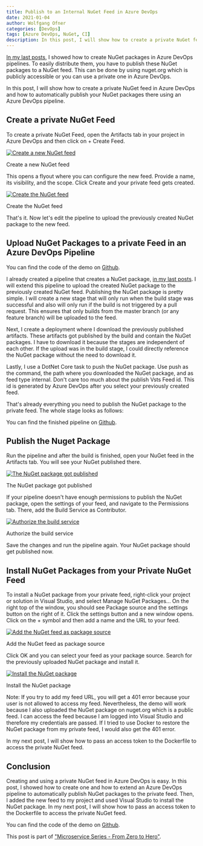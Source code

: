 ```yaml
---
title: Publish to an Internal NuGet Feed in Azure DevOps
date: 2021-01-04
author: Wolfgang Ofner
categories: [DevOps]
tags: [Azure DevOps, NuGet, CI]
description: In this post, I will show how to create a private NuGet feed in Azure DevOps and how to automatically publish your NuGet packages there using an Azure DevOps pipeline.
---
```


[In my last posts](/create-nuget-azure-devops), I showed how to create NuGet packages in Azure DevOps pipelines. To easily distribute them, you have to publish these NuGet packages to a NuGet feed. This can be done by using nuget.org  which is publicly accessible or you can use a private one in Azure DevOps.

In this post, I will show how to create a private NuGet feed in Azure DevOps and how to automatically publish your NuGet packages there using an Azure DevOps pipeline.

## Create a private NuGet Feed

To create a private NuGet Feed, open the Artifacts tab in your project in Azure DevOps and then click on + Create Feed.

<div class="col-12 col-sm-10 aligncenter">
  <a href="/assets/img/posts/2021/01/Create-a-new-NuGet-feed.jpg"><img loading="lazy" src="/assets/img/posts/2021/01/Create-a-new-NuGet-feed.jpg" alt="Create a new NuGet feed" /></a>
  
  <p>
   Create a new NuGet feed
  </p>
</div>

This opens a flyout where you can configure the new feed. Provide a name, its visibility, and the scope. Click Create and your private feed gets created.

<div class="col-12 col-sm-10 aligncenter">
  <a href="/assets/img/posts/2021/01/Create-the-NuGet-feed.jpg"><img loading="lazy" src="/assets/img/posts/2021/01/Create-the-NuGet-feed.jpg" alt="Create the NuGet feed" /></a>
  
  <p>
   Create the NuGet feed
  </p>
</div>

That's it. Now let's edit the pipeline to upload the previously created NuGet package to the new feed.

## Upload NuGet Packages to a private Feed in an Azure DevOps Pipeline

You can find the code of the demo on <a href="https://github.com/WolfgangOfner/MicroserviceDemo" target="_blank" rel="noopener noreferrer">Github</a>.

I already created a pipeline that creates a NuGet package, [in my last posts](/create-nuget-azure-devops). I will extend this pipeline to upload the created NuGet package to the previously created NuGet feed. Publishing the NuGet package is pretty simple. I will create a new stage that will only run when the build stage was successful and also will only run if the build is not triggered by a pull request. This ensures that only builds from the master branch (or any feature branch) will be uploaded to the feed. 

<script src="https://gist.github.com/WolfgangOfner/ec3de7d759cda88478aff5848ff2b797.js"></script>

Next, I create a deployment where I download the previously published artifacts. These artifacts got published by the build and contain the NuGet packages. I have to download it because the stages are independent of each other. If the upload was in the build stage, I could directly reference the NuGet package without the need to download it.

<script src="https://gist.github.com/WolfgangOfner/f61f423cec39dc2c553c5426eef5543f.js"></script>

Lastly, I use a DotNet Core task to push the NuGet package. Use push as the command, the path where you downloaded the NuGet package, and as feed type internal. Don't care too much about the publish Vsts Feed id. This id is generated by Azure DevOps after you select your previously created feed.

<script src="https://gist.github.com/WolfgangOfner/cdde008f495cebd7fd53b89e5c8d1b03.js"></script>

That's already everything you need to publish the NuGet package to the private feed. The whole stage looks as follows:

<script src="https://gist.github.com/WolfgangOfner/6e55096210e6da22c2be2ecce22ecf1d.js"></script>
You can find the finished pipeline on <a href="https://github.com/WolfgangOfner/MicroserviceDemo/blob/master/Nuget/pipelines/Nuget-CI-CD.yml" target="_blank" rel="noopener noreferrer">Github</a>.

## Publish the Nuget Package

Run the pipeline and after the build is finished, open your NuGet feed in the Artifacts tab. You will see your NuGet published there.

<div class="col-12 col-sm-10 aligncenter">
  <a href="/assets/img/posts/2021/01/The-NuGet-package-got-published.jpg"><img loading="lazy" src="/assets/img/posts/2021/01/The-NuGet-package-got-published.jpg" alt="The NuGet package got published" /></a>
  
  <p>
   The NuGet package got published
  </p>
</div>

If your pipeline doesn't have enough permissions to publish the NuGet package, open the settings of your feed, and navigate to the Permissions tab. There, add the Build Service as Contributor. 

<div class="col-12 col-sm-10 aligncenter">
  <a href="/assets/img/posts/2021/01/Authorize-the-build-service.jpg"><img loading="lazy" src="/assets/img/posts/2021/01/Authorize-the-build-service.jpg" alt="Authorize the build service" /></a>
  
  <p>
   Authorize the build service
  </p>
</div>

Save the changes and run the pipeline again. Your NuGet package should get published now.

## Install NuGet Packages from your Private NuGet Feed

To install a NuGet package from your private feed, right-click your project or solution in Visual Studio, and select Manage NuGet Packages... On the right top of the window, you should see Package source and the settings button on the right of it. Click the settings button and a new window opens. Click on the + symbol and then add a name and the URL to your feed. 

<div class="col-12 col-sm-10 aligncenter">
  <a href="/assets/img/posts/2021/01/Add-the-NuGet-feed-as-package-source.jpg"><img loading="lazy" src="/assets/img/posts/2021/01/Add-the-NuGet-feed-as-package-source.jpg" alt="Add the NuGet feed as package source" /></a>
  
  <p>
   Add the NuGet feed as package source
  </p>
</div>

Click OK and you can select your feed as your package source. Search for the previously uploaded NuGet package and install it.

<div class="col-12 col-sm-10 aligncenter">
  <a href="/assets/img/posts/2021/01/Install-the-NuGet-package.jpg"><img loading="lazy" src="/assets/img/posts/2021/01/Install-the-NuGet-package.jpg" alt="Install the NuGet package" /></a>
  
  <p>
   Install the NuGet package
  </p>
</div>

Note: If you try to add my feed URL, you will get a 401 error because your user is not allowed to access my feed. Nevertheless, the demo will work because I also uploaded the NuGet package on nuget.org which is a public feed. I can access the feed because I am logged into Visual Studio and therefore my credentials are passed. If I tried to use Docker to restore the NuGet package from my private feed, I would also get the 401 error.

In my next post, I will show how to pass an access token to the Dockerfile to access the private NuGet feed.

## Conclusion

Creating and using a private NuGet feed in Azure DevOps is easy. In this post, I showed how to create one and how to extend an Azure DevOps pipeline to automatically publish NuGet packages to the private feed. Then, I added the new feed to my project and used Visual Studio to install the NuGet package. In my next post, I will show how to pass an access token to the Dockerfile to access the private NuGet feed.

You can find the code of the demo on <a href="https://github.com/WolfgangOfner/MicroserviceDemo" target="_blank" rel="noopener noreferrer">Github</a>.

This post is part of ["Microservice Series - From Zero to Hero"](/microservice-series-from-zero-to-hero).